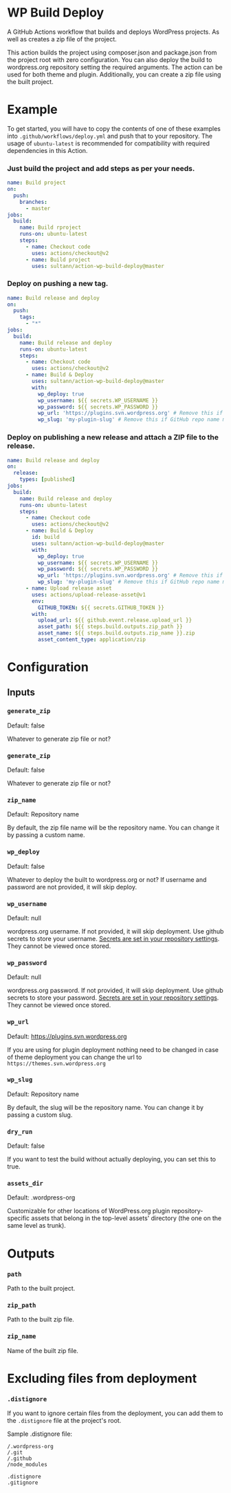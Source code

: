 # WP Build Deploy
A GitHub Actions workflow that builds and deploys WordPress projects. As well as creates a zip file of the project.

This action builds the project using composer.json and package.json from the project root with zero configuration. You can also deploy the build to wordpress.org repository setting the required arguments.
The action can be used for both theme and plugin. Additionally, you can create a zip file using the built project.

# Example
To get started, you will have to copy the contents of one of these examples into `.github/workflows/deploy.yml` and push that to your repository. The usage of `ubuntu-latest` is recommended for compatibility with required dependencies in this Action.

### Just build the project and add steps as per your needs.
```yaml
name: Build project
on:
  push:
    branches:
      - master
jobs:
  build:
    name: Build rproject
    runs-on: ubuntu-latest
    steps:
      - name: Checkout code
        uses: actions/checkout@v2
      - name: Build project
        uses: sultann/action-wp-build-deploy@master
```

### Deploy on pushing a new tag.
```yaml
name: Build release and deploy
on:
  push:
    tags:
      - "*"
jobs:
  build:
    name: Build release and deploy
    runs-on: ubuntu-latest
    steps:
      - name: Checkout code
        uses: actions/checkout@v2
      - name: Build & Deploy
        uses: sultann/action-wp-build-deploy@master
        with:
          wp_deploy: true
          wp_username: ${{ secrets.WP_USERNAME }}
          wp_password: ${{ secrets.WP_PASSWORD }}
          wp_url: 'https://plugins.svn.wordpress.org' # Remove this if its plugin
          wp_slug: 'my-plugin-slug' # Remove this if GitHub repo name matches SVN slug
```
### Deploy on publishing a new release and attach a ZIP file to the release.

```yaml
name: Build release and deploy
on:
  release:
    types: [published]
jobs:
  build:
    name: Build release and deploy
    runs-on: ubuntu-latest
    steps:
      - name: Checkout code
        uses: actions/checkout@v2
      - name: Build & Deploy
        id: build
        uses: sultann/action-wp-build-deploy@master
        with:
          wp_deploy: true
          wp_username: ${{ secrets.WP_USERNAME }}
          wp_password: ${{ secrets.WP_PASSWORD }}
          wp_url: 'https://plugins.svn.wordpress.org' # Remove this if its plugin
          wp_slug: 'my-plugin-slug' # Remove this if GitHub repo name matches SVN slug
      - name: Upload release asset
        uses: actions/upload-release-asset@v1
        env:
          GITHUB_TOKEN: ${{ secrets.GITHUB_TOKEN }}
        with:
          upload_url: ${{ github.event.release.upload_url }}
          asset_path: ${{ steps.build.outputs.zip_path }}
          asset_name: ${{ steps.build.outputs.zip_name }}.zip
          asset_content_type: application/zip
```

# Configuration

## Inputs

### `generate_zip`
Default: false

Whatever to generate zip file or not?

### `generate_zip`
Default: false

Whatever to generate zip file or not?

### `zip_name`
Default: Repository name

By default, the zip file name will be the repository name. You can change it by passing a custom name.

### `wp_deploy`
Default: false

Whatever to deploy the built to wordpress.org or not? If username and password are not provided, it will skip deploy.

### `wp_username`
Default: null

wordpress.org username. If not provided, it will skip deployment. Use github secrets to store your username.
[Secrets are set in your repository settings](https://help.github.com/en/actions/automating-your-workflow-with-github-actions/creating-and-using-encrypted-secrets). They cannot be viewed once stored.

### `wp_password`
Default: null

wordpress.org password. If not provided, it will skip deployment. Use github secrets to store your password.
[Secrets are set in your repository settings](https://help.github.com/en/actions/automating-your-workflow-with-github-actions/creating-and-using-encrypted-secrets). They cannot be viewed once stored.

### `wp_url`
Default: https://plugins.svn.wordpress.org

If you are using for plugin deployment nothing need to be changed in case of theme deployment you can change the url to `https://themes.svn.wordpress.org`

### `wp_slug`
Default: Repository name

By default, the slug will be the repository name. You can change it by passing a custom slug.

### `dry_run`
Default: false

If you want to test the build without actually deploying, you can set this to true.

### `assets_dir`
Default: .wordpress-org

Customizable for other locations of WordPress.org plugin repository-specific assets that belong in the top-level assets' directory (the one on the same level as trunk).

# Outputs
### `path`
Path to the built project.

### `zip_path`
Path to the built zip file.

### `zip_name`
Name of the built zip file.

# Excluding files from deployment

### `.distignore`
If you want to ignore certain files from the deployment, you can add them to the `.distignore` file at the project's root.

Sample .distignore file:

```
/.wordpress-org
/.git
/.github
/node_modules

.distignore
.gitignore
```